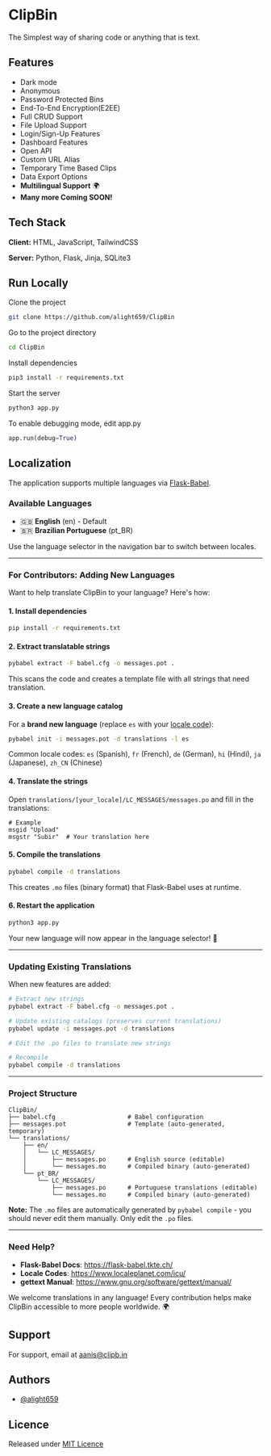 # ClipBin

The Simplest way of sharing code or anything that is text.

## Features

- Dark mode
- Anonymous
- Password Protected Bins
- End-To-End Encryption(E2EE)
- Full CRUD Support
- File Upload Support
- Login/Sign-Up Features
- Dashboard Features
- Open API
- Custom URL Alias
- Temporary Time Based Clips
- Data Export Options
- **Multilingual Support** 🌍
- **Many more Coming SOON!**

## Tech Stack

**Client:** HTML, JavaScript, TailwindCSS

**Server:** Python, Flask, Jinja, SQLite3

## Run Locally

Clone the project

```bash
git clone https://github.com/alight659/ClipBin
```

Go to the project directory

```bash
cd ClipBin
```

Install dependencies

```bash
pip3 install -r requirements.txt
```

Start the server

```bash
python3 app.py
```

To enable debugging mode, edit app.py

```python
app.run(debug=True)
```

## Localization

The application supports multiple languages via [Flask-Babel](https://flask-babel.tkte.ch/).

### Available Languages

- 🇬🇧 **English** (en) - Default
- 🇧🇷 **Brazilian Portuguese** (pt_BR)

Use the language selector in the navigation bar to switch between locales.

---

### For Contributors: Adding New Languages

Want to help translate ClipBin to your language? Here's how:

#### 1. Install dependencies
```bash
pip install -r requirements.txt
```

#### 2. Extract translatable strings
```bash
pybabel extract -F babel.cfg -o messages.pot .
```
This scans the code and creates a template file with all strings that need translation.

#### 3. Create a new language catalog
For a **brand new language** (replace `es` with your [locale code](https://www.localeplanet.com/icu/)):
```bash
pybabel init -i messages.pot -d translations -l es
```

Common locale codes: `es` (Spanish), `fr` (French), `de` (German), `hi` (Hindi), `ja` (Japanese), `zh_CN` (Chinese)

#### 4. Translate the strings
Open `translations/[your_locale]/LC_MESSAGES/messages.po` and fill in the translations:

```po
# Example
msgid "Upload"
msgstr "Subir"  # Your translation here
```

#### 5. Compile the translations
```bash
pybabel compile -d translations
```
This creates `.mo` files (binary format) that Flask-Babel uses at runtime.

#### 6. Restart the application
```bash
python3 app.py
```

Your new language will now appear in the language selector! 🎉

---

### Updating Existing Translations

When new features are added:

```bash
# Extract new strings
pybabel extract -F babel.cfg -o messages.pot .

# Update existing catalogs (preserves current translations)
pybabel update -i messages.pot -d translations

# Edit the .po files to translate new strings

# Recompile
pybabel compile -d translations
```

---

### Project Structure

```
ClipBin/
├── babel.cfg                    # Babel configuration
├── messages.pot                 # Template (auto-generated, temporary)
└── translations/
    ├── en/
    │   └── LC_MESSAGES/
    │       ├── messages.po      # English source (editable)
    │       └── messages.mo      # Compiled binary (auto-generated)
    └── pt_BR/
        └── LC_MESSAGES/
            ├── messages.po      # Portuguese translations (editable)
            └── messages.mo      # Compiled binary (auto-generated)
```

**Note:** The `.mo` files are automatically generated by `pybabel compile` - you should never edit them manually. Only edit the `.po` files.

---

### Need Help?

- **Flask-Babel Docs**: https://flask-babel.tkte.ch/
- **Locale Codes**: https://www.localeplanet.com/icu/
- **gettext Manual**: https://www.gnu.org/software/gettext/manual/

We welcome translations in any language! Every contribution helps make ClipBin accessible to more people worldwide. 🌍

## Support

For support, email at [aanis@clipb.in](mailto:aanis@clipb.in)

## Authors

- [@alight659](https://www.github.com/alight659)

## Licence

Released under [MIT Licence](https://github.com/alight659/ClipBin/blob/main/LICENSE)